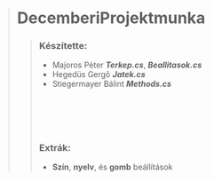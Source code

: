 ># DecemberiProjektmunka
>>### Készítette:
>>- Majoros Péter ***Terkep.cs***, ***Beallitasok.cs***
>>- Hegedüs Gergő ***Jatek.cs***
>>- Stiegermayer Bálint ***Methods.cs***
>># ⠀
>>### Extrák:
>>- **Szín**, **nyelv**, és **gomb** beállítások
